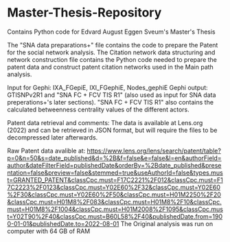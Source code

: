 # Master-Thesis-Repository
Contains Python code for Edvard August Eggen Sveum's Master's Thesis

The "SNA data preparations+" file contains the code to prepare the Patent for the social network analysis.
The Citation network data structuring and network construction file contains the Python code needed to prepare the patent data and construct patent citation networks used in the Main path analysis. 

Input for Gephi: IXA_FGepiE, IXI_FGephiE, Nodes_gephiE
Gephi output: GTISNPv2R1 and "SNA FC + FCV TIS R1" (also used as input for SNA data preperations+'s later sections).
"SNA FC + FCV TIS R1" also contains the calculated betweenness centrality values of the different actors.


Patent data retrieval and comments:
The data is available at Lens.org (2022) and can be retrieved in JSON format, but will require the files to be decompressed later afterwards.

Raw Patent data avalible at: https://www.lens.org/lens/search/patent/table?p=0&n=50&s=date_published&d=%2B&f=false&e=false&l=en&authorField=author&dateFilterField=publishedDate&orderBy=%2Bdate_published&presentation=false&preview=false&stemmed=true&useAuthorId=false&types.must=GRANTED_PATENT&classCpc.must=F17C2221%2F012&classCpc.must=F17C2223%2F0123&classCpc.must=Y02E60%2F32&classCpc.must=Y02E60%2F30&classCpc.must=Y02E60%2F50&classCpc.must=H01M2250%2F20&classCpc.must=H01M8%2F083&classCpc.must=H01M8%2F10&classCpc.must=H01M8%2F1004&classCpc.must=H01M2008%2F1095&classCpc.must=Y02T90%2F40&classCpc.must=B60L58%2F40&publishedDate.from=1900-01-01&publishedDate.to=2022-08-01 
The Original analysis was run on computer with 64 GB of RAM
